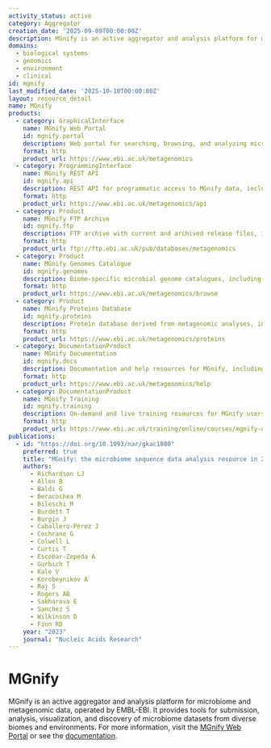 ```yaml
---
activity_status: active
category: Aggregator
creation_date: '2025-09-09T00:00:00Z'
description: MGnify is an active aggregator and analysis platform for microbiome and metagenomic data, providing tools for submission, analysis, visualization, and discovery of microbiome datasets from diverse biomes and environments. It is operated by EMBL-EBI and is an ELIXIR Core Data Resource.
domains:
  - biological systems
  - genomics
  - environment
  - clinical
id: mgnify
last_modified_date: '2025-10-10T00:00:00Z'
layout: resource_detail
name: MGnify
products:
  - category: GraphicalInterface
    name: MGnify Web Portal
    id: mgnify.portal
    description: Web portal for searching, browsing, and analyzing microbiome and metagenomic datasets, including studies, analyses, genomes, and biomes.
    format: http
    product_url: https://www.ebi.ac.uk/metagenomics
  - category: ProgrammingInterface
    name: MGnify REST API
    id: mgnify.api
    description: REST API for programmatic access to MGnify data, including studies, analyses, genomes, and metadata.
    format: http
    product_url: https://www.ebi.ac.uk/metagenomics/api
  - category: Product
    name: MGnify FTP Archive
    id: mgnify.ftp
    description: FTP archive with current and archived release files, including sequences, annotations, and genome catalogues.
    format: http
    product_url: ftp://ftp.ebi.ac.uk/pub/databases/metagenomics
  - category: Product
    name: MGnify Genomes Catalogue
    id: mgnify.genomes
    description: Biome-specific microbial genome catalogues, including marine, human gut, and other environments.
    format: http
    product_url: https://www.ebi.ac.uk/metagenomics/browse
  - category: Product
    name: MGnify Proteins Database
    id: mgnify.proteins
    description: Protein database derived from metagenomic analyses, including protein families and annotations.
    format: http
    product_url: https://www.ebi.ac.uk/metagenomics/proteins
  - category: DocumentationProduct
    name: MGnify Documentation
    id: mgnify.docs
    description: Documentation and help resources for MGnify, including user guides and API documentation.
    format: http
    product_url: https://www.ebi.ac.uk/metagenomics/help
  - category: DocumentationProduct
    name: MGnify Training
    id: mgnify.training
    description: On-demand and live training resources for MGnify users, including webinars and tutorials.
    format: http
    product_url: https://www.ebi.ac.uk/training/online/courses/mgnify-quick-tour
publications:
  - id: "https://doi.org/10.1093/nar/gkac1080"
    preferred: true
    title: "MGnify: the microbiome sequence data analysis resource in 2023"
    authors:
      - Richardson LJ
      - Allen B
      - Baldi G
      - Beracochea M
      - Bileschi M
      - Burdett T
      - Burgin J
      - Caballero-Pérez J
      - Cochrane G
      - Colwell L
      - Curtis T
      - Escobar-Zepeda A
      - Gurbich T
      - Kale V
      - Korobeynikov A
      - Raj S
      - Rogers AB
      - Sakharova E
      - Sanchez S
      - Wilkinson D
      - Finn RD
    year: "2023"
    journal: "Nucleic Acids Research"
---
```


# MGnify

MGnify is an active aggregator and analysis platform for microbiome and metagenomic data, operated by EMBL-EBI. It provides tools for submission, analysis, visualization, and discovery of microbiome datasets from diverse biomes and environments. For more information, visit the [MGnify Web Portal](https://www.ebi.ac.uk/metagenomics) or see the [documentation](https://www.ebi.ac.uk/metagenomics/help).
